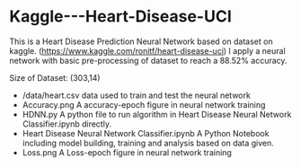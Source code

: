 # Kaggle---Heart-Disease-UCI
This is a Heart Disease Prediction Neural Network based on dataset on kaggle. (https://www.kaggle.com/ronitf/heart-disease-uci)
I apply a neural network with basic pre-processing of dataset to reach a 88.52% accuracy.

Size of Dataset: (303,14)

- /data/heart.csv 
    data used to train and test the neural network
- Accuracy.png 
    A accuracy-epoch figure in neural network training
- HDNN.py 
    A python file to run algorithm in Heart Disease Neural Network Classifier.ipynb directly.
- Heart Disease Neural Network Classifier.ipynb A
    Python Notebook including model building, training and analysis based on data given.
- Loss.png
    A Loss-epoch figure in neural network training

